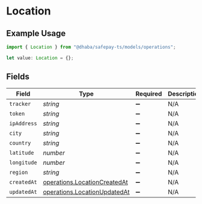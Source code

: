 # Location

## Example Usage

```typescript
import { Location } from "@dhaba/safepay-ts/models/operations";

let value: Location = {};
```

## Fields

| Field                                                                        | Type                                                                         | Required                                                                     | Description                                                                  |
| ---------------------------------------------------------------------------- | ---------------------------------------------------------------------------- | ---------------------------------------------------------------------------- | ---------------------------------------------------------------------------- |
| `tracker`                                                                    | *string*                                                                     | :heavy_minus_sign:                                                           | N/A                                                                          |
| `token`                                                                      | *string*                                                                     | :heavy_minus_sign:                                                           | N/A                                                                          |
| `ipAddress`                                                                  | *string*                                                                     | :heavy_minus_sign:                                                           | N/A                                                                          |
| `city`                                                                       | *string*                                                                     | :heavy_minus_sign:                                                           | N/A                                                                          |
| `country`                                                                    | *string*                                                                     | :heavy_minus_sign:                                                           | N/A                                                                          |
| `latitude`                                                                   | *number*                                                                     | :heavy_minus_sign:                                                           | N/A                                                                          |
| `longitude`                                                                  | *number*                                                                     | :heavy_minus_sign:                                                           | N/A                                                                          |
| `region`                                                                     | *string*                                                                     | :heavy_minus_sign:                                                           | N/A                                                                          |
| `createdAt`                                                                  | [operations.LocationCreatedAt](../../models/operations/locationcreatedat.md) | :heavy_minus_sign:                                                           | N/A                                                                          |
| `updatedAt`                                                                  | [operations.LocationUpdatedAt](../../models/operations/locationupdatedat.md) | :heavy_minus_sign:                                                           | N/A                                                                          |
